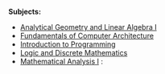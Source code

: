 **Subjects:**
- [Analytical Geometry and Linear Algebra I](Analytical%20Geometry%20and%20Linear%20Algebra%20I.md)
- [Fundamentals of Computer Architecture](Fundamentals%20of%20Computer%20Architecture.md)
- [Introduction to Programming](Introduction%20to%20Programming.md)
- [Logic and Discrete Mathematics](Logic%20and%20Discrete%20Mathematics.md)
- [Mathematical Analysis I](Mathematical%20Analysis%20I.md) :